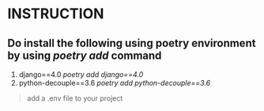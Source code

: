 
# INSTRUCTION

## Do install the following using poetry environment by using *poetry add* command
1. django==4.0 *poetry add django==4.0*
2. python-decouple==3.6 *poetry add python-decouple==3.6*

> add a .env file to your project
